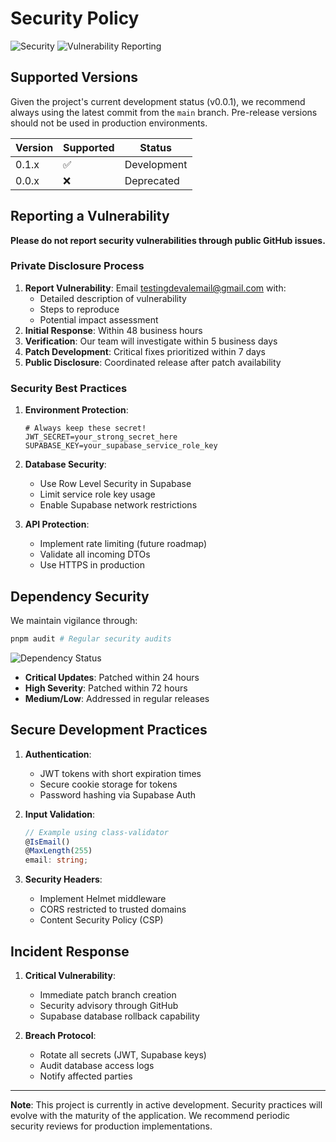 # Security Policy

![Security](https://img.shields.io/badge/Security-Critical-important)
![Vulnerability Reporting](https://img.shields.io/badge/Reporting-Private%20Channel-blue)

## Supported Versions

Given the project's current development status (v0.0.1), we recommend always using the latest commit from the `main` branch. Pre-release versions should not be used in production environments.

| Version | Supported          | Status       |
| ------- | ------------------ | ------------ |
| 0.1.x   | :white_check_mark: | Development  |
| 0.0.x   | :x:                | Deprecated   |

## Reporting a Vulnerability

**Please do not report security vulnerabilities through public GitHub issues.**

### Private Disclosure Process
1. **Report Vulnerability**: Email testingdevalemail@gmail.com with:
   - Detailed description of vulnerability
   - Steps to reproduce
   - Potential impact assessment
2. **Initial Response**: Within 48 business hours
3. **Verification**: Our team will investigate within 5 business days
4. **Patch Development**: Critical fixes prioritized within 7 days
5. **Public Disclosure**: Coordinated release after patch availability

### Security Best Practices
1. **Environment Protection**:
   ```env
   # Always keep these secret!
   JWT_SECRET=your_strong_secret_here
   SUPABASE_KEY=your_supabase_service_role_key
   ```
2. **Database Security**:
   - Use Row Level Security in Supabase
   - Limit service role key usage
   - Enable Supabase network restrictions

3. **API Protection**:
   - Implement rate limiting (future roadmap)
   - Validate all incoming DTOs
   - Use HTTPS in production

## Dependency Security

We maintain vigilance through:
```bash
pnpm audit # Regular security audits
```
![Dependency Status](https://img.shields.io/badge/dependencies-0%20vulnerabilities-brightgreen)

- **Critical Updates**: Patched within 24 hours
- **High Severity**: Patched within 72 hours
- **Medium/Low**: Addressed in regular releases

## Secure Development Practices

1. **Authentication**:
   - JWT tokens with short expiration times
   - Secure cookie storage for tokens
   - Password hashing via Supabase Auth

2. **Input Validation**:
   ```typescript
   // Example using class-validator
   @IsEmail()
   @MaxLength(255)
   email: string;
   ```

3. **Security Headers**:
   - Implement Helmet middleware
   - CORS restricted to trusted domains
   - Content Security Policy (CSP)

## Incident Response

1. **Critical Vulnerability**:
   - Immediate patch branch creation
   - Security advisory through GitHub
   - Supabase database rollback capability

2. **Breach Protocol**:
   - Rotate all secrets (JWT, Supabase keys)
   - Audit database access logs
   - Notify affected parties

---

**Note**: This project is currently in active development. Security practices will evolve with the maturity of the application. We recommend periodic security reviews for production implementations.
